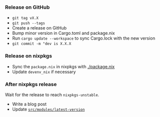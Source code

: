 ### Release on GitHub

- `git tag vX.X`
- `git push --tags`
- Create a release on GitHub
- Bump minor version in Cargo.toml and package.nix
- Run `cargo update --workspace` to sync Cargo.lock with the new version
- `git commit -m "dev is X.X.X`

### Release on nixpkgs

- Sync the `package.nix` in nixpkgs with [./package.nix](./package.nix)
- Update `devenv_nix` if necessary

### After nixpkgs release

Wait for the release to reach `nixpkgs-unstable`.

- Write a blog post
- Update [`src/modules/latest-version`](./src/modules/latest-version)
